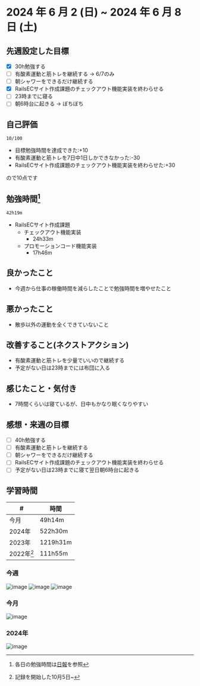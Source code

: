# 2024 年 6 月 2 (日) ~ 2024 年 6 月 8 日 (土)

## 先週設定した目標
- [x] 30h勉強する
- [ ] 有酸素運動と筋トレを継続する -> 6/7のみ
- [ ] 朝シャワーをできるだけ継続する
- [x] RailsECサイト作成課題のチェックアウト機能実装を終わらせる
- [ ] 23時までに寝る
- [ ] 朝6時台に起きる -> ぼちぼち

## 自己評価
```
10/100
```
- 目標勉強時間を達成できた:+10
- 有酸素運動と筋トレを7日中1日しかできなかった:-30
- RailsECサイト作成課題のチェックアウト機能実装を終わらせた:+30

ので10点です

## 勉強時間[^1]
```
42h19m
```
- RailsECサイト作成課題
  - チェックアウト機能実装
    - 24h33m
  - プロモーションコード機能実装
    - 17h46m

## 良かったこと
- 今週から仕事の稼働時間を減らしたことで勉強時間を増やせたこと

## 悪かったこと
- 散歩以外の運動を全くできていないこと

## 改善すること(ネクストアクション)
- 有酸素運動と筋トレを少量でいいので継続する
- 予定がない日は23時までには布団に入る

## 感じたこと・気付き
- 7時間くらいは寝ているが、日中もかなり眠くなりやすい

## 感想・来週の目標
- [ ] 40h勉強する
- [ ] 有酸素運動と筋トレを継続する
- [ ] 朝シャワーをできるだけ継続する
- [ ] RailsECサイト作成課題のチェックアウト機能実装を終わらせる
- [ ] 予定がない日は23時までに寝て翌日朝6時台に起きる

## 学習時間
| #          | 時間     |
| ---------- | -------- |
| 今月       | 49h14m   |
| 2024年     | 522h30m  |
| 2023年     | 1219h31m |
| 2022年[^3] | 111h55m  |

[^1]: 各日の勉強時間は[日報](https://github.com/nil-ramuda/daily-report)を参照
[^2]: 日〜土
[^3]: 記録を開始した10月5日~

### 今週
![image](https://github.com/nil-ramuda/weekly_report/assets/94735931/73c55c0d-6931-420f-892a-802b51d273c7)
![image](https://github.com/nil-ramuda/weekly_report/assets/94735931/b4e394a3-9f83-4769-9a24-7ad152872b2d)
![image](https://github.com/nil-ramuda/weekly_report/assets/94735931/6ad90974-c4f1-46d5-8a3b-0ccb00bb87d6)



### 今月
![image](https://github.com/nil-ramuda/weekly_report/assets/94735931/dc570887-5f0e-409c-8855-33e597f5884a)

### 2024年
![image](https://github.com/nil-ramuda/weekly_report/assets/94735931/4e249814-bf5d-47b9-9cfb-883e61d28406)


